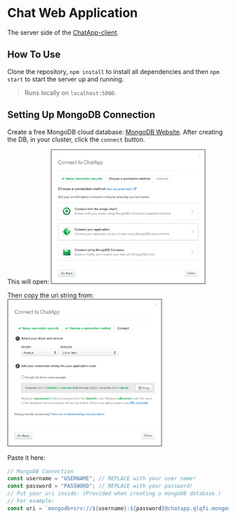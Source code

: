# Chat Web Application

The server side of the [ChatApp-client](https://github.com/OdedNir/ChatApp-client).

## How To Use

Clone the repository, `npm install` to install all dependencies and then `npm start` to start the server up and running.

> Runs locally on `localhost:5000`.

## Setting Up MongoDB Connection

Create a free MongoDB cloud database: [MongoDB Website](https://www.mongodb.com/).
After creating the DB, in your cluster, click the `connect` button.

This will open: <img src="/media/connect-db.png" alt="db connection" width="352" height="306"/>

Then copy the uri string from: <img src="/media/uri-db.png" alt="uri string" width="352" height="335"/>

Paste it here:

```javascript
// MongoDB Connection
const username = "USERNAME"; // REPLACE with your user name!
const password = "PASSWORD"; // REPLACE with your password!
// Put your uri inside: (Provided when creating a mongoDB database.)
// For example:
const uri = `mongodb+srv://${username}:${password}@chatapp.qlqfi.mongodb.net/ChatApp?retryWrites=true&w=majority`;
```
